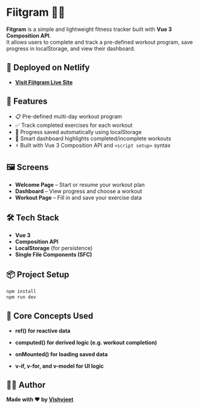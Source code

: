 # Fiitgram 🏋️‍♂️

**Fitgram** is a simple and lightweight fitness tracker built with **Vue 3 Composition API**.  
It allows users to complete and track a pre-defined workout program, save progress in localStorage, and view their dashboard.

## 🔗	Deployed on Netlify
- **[Visit Fiitgram Live Site](https://fiitgram.netlify.app/)**

## 🚀 Features

- 📋 Pre-defined multi-day workout program
- ✅ Track completed exercises for each workout
- 💾 Progress saved automatically using localStorage
- 🧠 Smart dashboard highlights completed/incomplete workouts
- ⚡ Built with Vue 3 Composition API and `<script setup>` syntax

## 🖼️ Screens

- **Welcome Page** – Start or resume your workout plan
- **Dashboard** – View progress and choose a workout
- **Workout Page** – Fill in and save your exercise data

## 🛠 Tech Stack

- **Vue 3**
- **Composition API**
- **LocalStorage** (for persistence)
- **Single File Components (SFC)**

## 📦 Project Setup

```bash
npm install
npm run dev
```

## 🧠 Core Concepts Used
- **ref() for reactive data**

- **computed() for derived logic (e.g. workout completion)**

- **onMounted() for loading saved data**

- **v-if, v-for, and v-model for UI logic**

## 🧑‍💻 Author

**Made with ❤️ by [Vishvjeet](https://x.com/RVishvjeet_/)**
